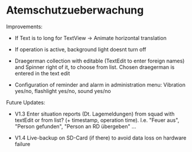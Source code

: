 # Atemschutzueberwachung

Improvements:

- If Text is to long for TextView -> Animate horizontal translation

- If operation is active, background light doesnt turn off

- Draegerman collection with editable (TextEdit to enter foreign names) and Spinner right of it, to choose from list. Chosen draegerman is entered in the text edit

- Configuration of reminder and alarm in administration menu: Vibration yes/no, flashlight yes/no, sound yes/no



Future Updates:

- V1.3  Enter situation reports (Dt. Lagemeldungen) from squad with textEdit or from list? (+ timestamp, operation time).
  I.e. "Feuer aus", "Person gefunden", "Person an RD übergeben" ...

- V1.4  Live-backup on SD-Card (if there) to avoid data loss on hardware failure